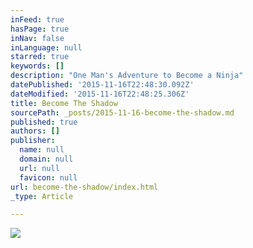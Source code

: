 ```yaml
---
inFeed: true
hasPage: true
inNav: false
inLanguage: null
starred: true
keywords: []
description: "One Man's Adventure to Become a Ninja"
datePublished: '2015-11-16T22:48:30.092Z'
dateModified: '2015-11-16T22:48:25.306Z'
title: Become The Shadow
sourcePath: _posts/2015-11-16-become-the-shadow.md
published: true
authors: []
publisher:
  name: null
  domain: null
  url: null
  favicon: null
url: become-the-shadow/index.html
_type: Article

---
```

![](https://the-grid-user-content.s3-us-west-2.amazonaws.com/8bd3f262-94f7-4ae5-8922-a5c1ada05407.jpg)
